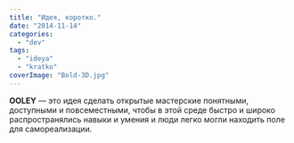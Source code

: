 ```yaml
---
title: "Идея, коротко."
date: "2014-11-14"
categories: 
  - "dev"
tags: 
  - "ideya"
  - "kratko"
coverImage: "Bold-3D.jpg"
---
```


**OOLEY** — это идея сделать открытые мастерские понятными, доступными и повсеместными, чтобы в этой среде быстро и широко распространялись навыки и умения и люди легко могли находить поле для самореализации.

